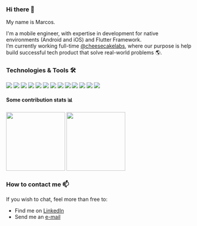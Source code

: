 ### Hi there 👋

My name is Marcos.

I'm a mobile engineer, with expertise in development for native environments (Android and iOS) and Flutter Framework.<br>
I’m currently working full-time [@cheesecakelabs](https://github.com/cheesecakelabs), where our purpose is help build successful tech product that solve real-world problems 🌎.

### Technologies & Tools 🛠️

![](https://img.shields.io/badge/Java-ED8B00?style=for-the-badge&logo=java&logoColor=white) 
![](https://img.shields.io/badge/PHP-777BB4?style=for-the-badge&logo=php&logoColor=white) 
![](https://img.shields.io/badge/Kotlin-0095D5?&style=for-the-badge&logo=kotlin&logoColor=white) 
![](https://img.shields.io/badge/Dart-0175C2?style=for-the-badge&logo=dart&logoColor=white) 
![](https://img.shields.io/badge/Markdown-000000?style=for-the-badge&logo=markdown&logoColor=white) 
![](https://img.shields.io/badge/Flutter-02569B?style=for-the-badge&logo=flutter&logoColor=white) 
![](https://img.shields.io/badge/MySQL-00000F?style=for-the-badge&logo=mysql&logoColor=white)
![](https://img.shields.io/badge/SQLite-07405E?style=for-the-badge&logo=sqlite&logoColor=white)
![](https://img.shields.io/badge/Google_Cloud-4285F4?style=for-the-badge&logo=google-cloud&logoColor=white)
![](https://img.shields.io/badge/Spring-6DB33F?style=for-the-badge&logo=spring&logoColor=white)
![](https://img.shields.io/badge/GitHub-100000?style=for-the-badge&logo=github&logoColor=white)
![](https://img.shields.io/badge/GitLab-330F63?style=for-the-badge&logo=gitlab&logoColor=white)
![](https://img.shields.io/badge/Bitbucket-330F63?style=for-the-badge&logo=bitbucket&logoColor=white)

#### Some contribution stats 📊
<a href="#"><img height="160px" src="https://github-readme-stats.vercel.app/api?username=mvnthomaz&count_private=true&show_icons=true" /></a>
<a href="#"><img height="160px" src="https://github-readme-stats.vercel.app/api/top-langs/?username=mvnthomaz&layout=compact" /></a>

### How to contact me 📫 
If you wish to chat, feel more than free to:
- Find me on  [LinkedIn](https://www.linkedin.com/in/marcos-thomaz/)
- Send me an [e-mail](mvnthomaz@gmail.com)


<!-- 
**mvnthomaz/mvnthomaz** is a ✨ _special_ ✨ repository because its `README.md` (this file) appears on your GitHub profile.

Here are some ideas to get you started:

- 🔭 I’m currently working on ...
- 🌱 I’m currently learning ...
- 👯 I’m looking to collaborate on ...
- 🤔 I’m looking for help with ...
- 💬 Ask me about ...
- 📫 How to reach me: ...
- 😄 Pronouns: ...
- ⚡ Fun fact: ...
 -->
